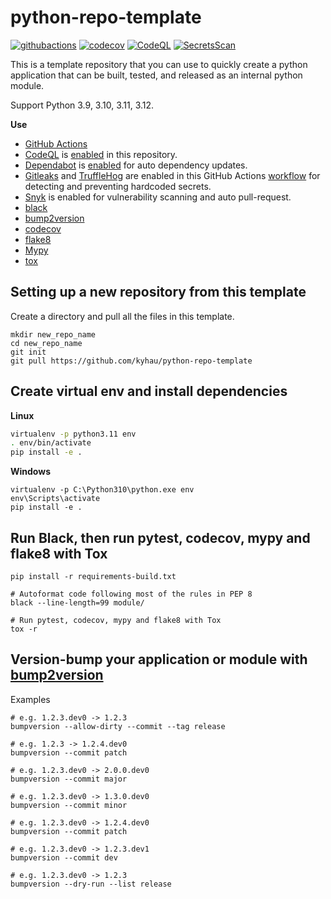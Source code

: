 # python-repo-template

[![githubactions](https://github.com/kyhau/python-repo-template/actions/workflows/build-and-test.yml/badge.svg)](https://github.com/kyhau/python-repo-template/actions/workflows/build-and-test.yml)
[![codecov](https://codecov.io/gh/kyhau/python-repo-template/branch/main/graph/badge.svg)](https://codecov.io/gh/kyhau/python-repo-template)
[![CodeQL](https://github.com/kyhau/python-repo-template/actions/workflows/codeql-analysis.yml/badge.svg)](https://github.com/kyhau/python-repo-template/actions/workflows/codeql-analysis.yml)
[![SecretsScan](https://github.com/kyhau/python-repo-template/actions/workflows/secrets-scan.yml/badge.svg)](https://github.com/kyhau/python-repo-template/actions/workflows/secrets-scan.yml)

This is a template repository that you can use to quickly create a python application that can be built, tested, and released as an internal python module.

Support Python 3.9, 3.10, 3.11, 3.12.

**Use**

- [GitHub Actions](https://github.com/actions)
- [CodeQL](https://codeql.github.com) is [enabled](.github/workflows/codeql-analysis.yml) in this repository.
- [Dependabot](https://docs.github.com/en/code-security/dependabot/dependabot-version-updates) is [enabled](.github/dependabot.yml) for auto dependency updates.
- [Gitleaks](https://github.com/gitleaks/gitleaks) and [TruffleHog](https://github.com/trufflesecurity/trufflehog) are enabled in this GitHub Actions [workflow](.github/workflows/secrets-scan.yml) for detecting and preventing hardcoded secrets.
- [Snyk](https://github.com/snyk/actions) is enabled for vulnerability scanning and auto pull-request.
- [black](https://github.com/psf/black)
- [bump2version](https://github.com/c4urself/bump2version)
- [codecov](https://codecov.io/)
- [flake8](https://gitlab.com/pycqa/flake8)
- [Mypy](https://github.com/python/mypy)
- [tox](https://tox.readthedocs.io/en/latest/)

## Setting up a new repository from this template

Create a directory and pull all the files in this template.

```
mkdir new_repo_name
cd new_repo_name
git init
git pull https://github.com/kyhau/python-repo-template
```

## Create virtual env and install dependencies

**Linux**

```bash
virtualenv -p python3.11 env
. env/bin/activate
pip install -e .
```

**Windows**
```
virtualenv -p C:\Python310\python.exe env
env\Scripts\activate
pip install -e .
```

## Run Black, then run pytest, codecov, mypy and flake8 with Tox

```
pip install -r requirements-build.txt

# Autoformat code following most of the rules in PEP 8
black --line-length=99 module/

# Run pytest, codecov, mypy and flake8 with Tox
tox -r
```


## Version-bump your application or module with [bump2version](https://github.com/c4urself/bump2version)

Examples

    # e.g. 1.2.3.dev0 -> 1.2.3
    bumpversion --allow-dirty --commit --tag release

    # e.g. 1.2.3 -> 1.2.4.dev0
    bumpversion --commit patch

    # e.g. 1.2.3.dev0 -> 2.0.0.dev0
    bumpversion --commit major

    # e.g. 1.2.3.dev0 -> 1.3.0.dev0
    bumpversion --commit minor

    # e.g. 1.2.3.dev0 -> 1.2.4.dev0
    bumpversion --commit patch

    # e.g. 1.2.3.dev0 -> 1.2.3.dev1
    bumpversion --commit dev

    # e.g. 1.2.3.dev0 -> 1.2.3
    bumpversion --dry-run --list release
